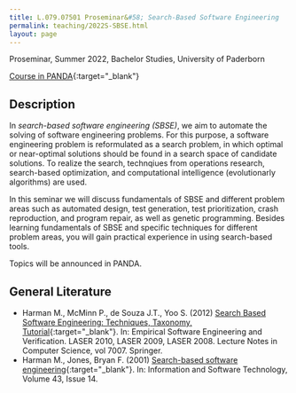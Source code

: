 ```yaml
---
title: L.079.07501 Proseminar&#58; Search-Based Software Engineering
permalink: teaching/2022S-SBSE.html
layout: page
---
```


Proseminar, Summer 2022, Bachelor Studies, University of Paderborn

[Course in PANDA](https://panda.uni-paderborn.de/course/view.php?id=33922){:target="_blank"}

## Description
In _search-based software engineering (SBSE)_, we aim to automate the solving of software engineering problems. For this purpose, a software engineering problem is reformulated as a search problem, in which optimal or near-optimal solutions should be found in a search space of candidate solutions. To realize the search, technqiues from operations research, search-based optimization, and computational intelligence (evolutionarly algorithms) are used.

In this seminar we will discuss fundamentals of SBSE and different problem areas such as automated design, test generation, test prioritization, crash reproduction, and program repair, as well as genetic programming.
Besides learning fundamentals of SBSE and specific techniques for different problem areas, you will gain practical experience in using search-based tools.

Topics will be announced in PANDA.


## General Literature
* Harman M., McMinn P., de Souza J.T., Yoo S. (2012) [Search Based Software Engineering: Techniques, Taxonomy, Tutorial](https://doi.org/10.1007/978-3-642-25231-0_1){:target="_blank"}. In: Empirical Software Engineering and Verification. LASER 2010, LASER 2009, LASER 2008. Lecture Notes in Computer Science, vol 7007. Springer.
* Harman M., Jones, Bryan F. (2001) [Search-based software engineering](https://doi.org/10.1016/S0950-5849(01)00189-6){:target="_blank"}. In: Information and Software Technology, Volume 43, Issue 14.

